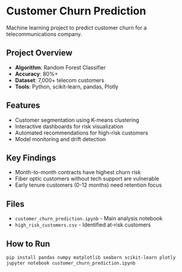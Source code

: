 # Customer Churn Prediction

Machine learning project to predict customer churn for a telecommunications company.

## Project Overview
- **Algorithm**: Random Forest Classifier
- **Accuracy**: 80%+
- **Dataset**: 7,000+ telecom customers
- **Tools**: Python, scikit-learn, pandas, Plotly

## Features
- Customer segmentation using K-means clustering
- Interactive dashboards for risk visualization
- Automated recommendations for high-risk customers
- Model monitoring and drift detection

## Key Findings
- Month-to-month contracts have highest churn risk
- Fiber optic customers without tech support are vulnerable
- Early tenure customers (0-12 months) need retention focus

## Files
- `customer_churn_prediction.ipynb` - Main analysis notebook
- `high_risk_customers.csv` - Identified at-risk customers

## How to Run
```bash
pip install pandas numpy matplotlib seaborn scikit-learn plotly
jupyter notebook customer_churn_prediction.ipynb
